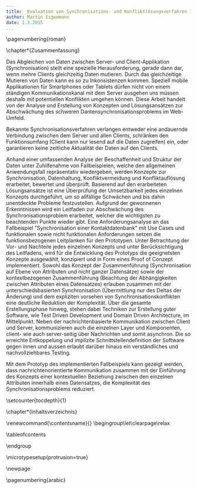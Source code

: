 ```yaml
---
title:  Evaluation von Synchronisations- und Konfliktlösungsverfahren im Web-Umfeld 
author: Martin Eigenmann
date: 1.3.2015
...
```


<!-- Nutzwertanalyse? -->
\pagenumbering{roman}


\chapter*{Zusammenfassung}
<!-- Ziel -->
Das Abgleichen von Daten zwischen Server- und Client-Applikation (Synchronisation) stellt eine spezielle Herausforderung, gerade dann dar, wenn mehre Clients gleichzeitig Daten mutieren. Durch das gleichzeitige Mutieren von Daten kann es so zu Inkonsistenzen kommen. Speziell mobile Applikationen für Smartphones oder Tablets dürfen nicht von einem ständigen Kommunikationskanal mit dem Server ausgehen uns müssen deshalb mit potentiellen Konflikten umgehen können. Diese Arbeit handelt von der Analyse und Erstellung von Konzepten und Lösungsansätzen zur Abschwächung des schweren Dantensynchronisationsproblems im Web-Umfeld. 
<!-- Grundlagen -->
Bekannte Synchronisationsverfahren verlangen entweder eine andauernde Verbindung zwischen dem Server und allen Clients, schränken den Funktionsumfang (Client kann nur lesend auf die Daten zugreifen) ein, oder garantieren keine zeitliche Aktualität der Daten auf den Clients. 

<!-- Vorgehensweise -->
Anhand einer umfassenden Analyse der Beschaffenheit und Struktur der Daten unter Zuhilfenahme von Fallbeispielen, welche den allgemeinen Anwendungsfall repräsentativ wiedergeben, werden Konzepte zur Synchronisation, Datenhaltung, Konfliktvermeidung und Konfliktauflösung erarbeitet, bewertet und überprüft. Basierend auf den erarbeiteten Lösungsansätze ist eine Überprüfung der Umsetzbarkeit jedes einzelnen Konzepts durchgeführt, um so allfällige Schwächen und bis dahin unentdeckte Probleme festzustellen.
Aufgrund der gewonnenen Erkenntnissen wird ein Leitfaden zur Abschwächung des Synchronisationsproblem erarbeitet, welcher die wichtigsten zu beachtenden Punkte wieder gibt. Eine Anforderungsanalyse an das Fallbeispiel "Synchronisation einer Kontaktdatenbank" mit Use Cases und funktionalen sowie nicht funktionalen Anforderungen setzen die funktionsbezogenen Leitplanken für den Prototypen. Unter Betrachtung der Vor- und Nachteile jedes einzelnen Konzepts und unter Berücksichtigung des Leitfadens, wird für die Entwicklung des Prototyps die geeignetsten Konzepte ausgewählt, konzipiert und in Form eines Proof of Conzept implementiert. Sowohl das Konzept der Zusammenführung (Synchronisation auf Ebene von Attributen und nicht ganzer Datensätze) sowie der kontextbezogenen Zusammenführung (Beachtung der Abhängigkeiten zwischen Attributen eines Datensatzes) erlauben zusammen mit der unterschiedsbasierten Synchronisation (Übermittlung nur des Deltas der Änderung) und dem expliziten vorsehen von Synchronisationskonflikten eine deutliche Reduktion der Komplexität.
Über die gesamte Erstellungsphase hinweg, stehen dabei Techniken zur Erstellung guter Software, wie Test Driven Development und Domain Driven Architecture, im Mittelpunkt. Neben der nachrichtenbasierte Kommunikation zwischen Client und Server, kommunizieren auch die einzelnen Layer und Komponenten, client- wie auch server-seitig über Nachrichten und somit asynchron. Die so erreichte Entkoppelung und implizite Schnittstellendefinition der Software gegen innen und aussen erlaubt darüber hinaus ein verständliches und nachvollziehbares Testing. 

<!-- Ergebnisse -->
Mit dem Prototyp des implementierten Fallbeispiels kann gezeigt werden, dass nachrichtenorientierte Kommunikation zusammen mit der Einführung des Konzepts einer kontextuellen Beziehung zwischen den einzelnen Attributen innerhalb eines Datensatzes, die Komplexität des Synchronisationsproblems reduziert.








\setcounter{tocdepth}{1}

\chapter*{Inhaltsverzeichnis}


\renewcommand{\contentsname}{} \begingroup\let\clearpage\relax

\tableofcontents

\endgroup


\microtypesetup{protrusion=true}

\newpage

\pagenumbering{arabic}


